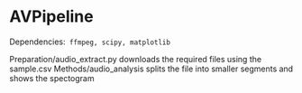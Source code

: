 # AVPipeline

Dependencies:`
ffmpeg,
scipy,
matplotlib`

Preparation/audio_extract.py downloads the required files using the sample.csv
Methods/audio_analysis splits the file into smaller segments and shows the spectogram